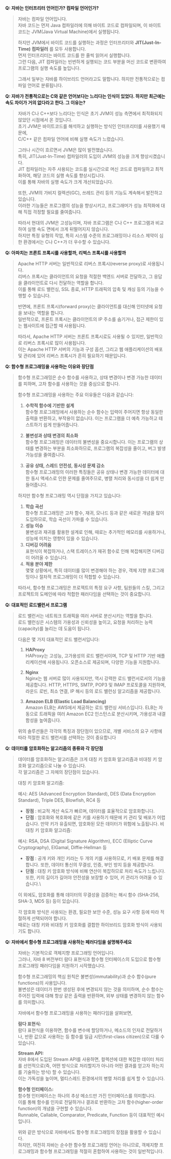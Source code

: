 __Q: 자바는 인터프리터 언어인가? 컴파일 언어인가?__

> 자바는 컴파일 언어입니다. \
> 자바 코드는 먼저 Java 컴파일러에 의해 바이트 코드로 컴파일되며,
> 이 바이트 코드는 JVM(Java Virtual Machine)에서 실행됩니다.
>
> 하지만 JVM에서 바이트 코드를 실행하는 과정은 인터프리터와 __JIT(Just-In-Time) 컴파일러__ 를 모두 사용합니다.\
> 먼저 인터프리터는 바이트 코드를 한 줄씩 읽어서 실행합니다.\
> 그런 다음, JIT 컴파일러는 빈번하게 실행되는 코드 부분을 머신 코드로 변환하여 프로그램의 실행 속도를 높입니다.
> 
> 그래서 일부는 자바를 하이브리드 언어라고도 말합니다. 하지만 전통적으로는 컴파일 언어로 분류됩니다.

__Q: 자바가 전통적으로는 C와 같은 언어보다는 느리다는 인식이 있었다. 하지만 최근에는 속도 차이가 거의 없다라고 한다. 그 이유는?__

> 자바가 C나 C++보다 느리다는 인식은 초기 JVM이 성능 측면에서 최적화되지 않았던 시점에서 온 것입니다.\
> 초기 JVM은 바이트코드를 해석하고 실행하는 방식인 인터프리터를 사용했기 때문에,\
> C/C++ 같은 컴파일 언어에 비해 실행 속도가 느렸습니다.
>
> 그러나 시간이 흐르면서 JVM은 많이 발전했습니다.\
> 특히, JIT(Just-In-Time) 컴파일러의 도입이 JVM의 성능을 크게 향상시켰습니다.\
> JIT 컴파일러는 자주 사용되는 코드를 실시간으로 머신 코드로 컴파일하고 최적화하여, 해당 코드의 실행 속도를 향상시킵니다.\
> 이를 통해 자바의 실행 속도가 크게 개선되었습니다.
>
> 또한, JVM의 가비지 컬렉션(GC), 쓰레드 관리 등의 기능도 계속해서 발전하고 있습니다.\
> 이러한 기능들은 프로그램의 성능을 향상시키고, 프로그래머가 성능 최적화에 대해 직접 걱정할 필요를 줄여줍니다.
>
> 따라서 현대의 JVM은 고성능이며, 자바 프로그램은 C나 C++ 프로그램과 비교하여 실행 속도 면에서 크게 뒤떨어지지 않습니다.\
> 하지만 특정 유형의 작업, 특히 시스템 수준의 프로그래밍이나 리소스 제약이 심한 환경에서는 C나 C++가 더 우수할 수 있습니다.

__Q: 아파치는 프론트 프록시를 사용할까, 리벅스 프록시를 사용할까__

> Apache HTTP 서버는 일반적으로 리버스 프록시(reverse proxy)로 사용됩니다.\
> 리버스 프록시는 클라이언트의 요청을 적절한 백엔드 서버로 전달하고, 그 응답을 클라이언트로 다시 전달하는 역할을 합니다.\
> 이를 통해 로드 밸런싱, SSL 종료, HTTP 트래픽의 압축 및 캐싱 등의 기능을 수행할 수 있습니다.
> 
> 반면에, 프론트 프록시(forward proxy)는 클라이언트를 대신해 인터넷에 요청을 보내는 역할을 합니다.\
> 일반적으로, 프론트 프록시는 클라이언트의 IP 주소를 숨기거나, 접근 제한이 있는 웹사이트에 접근할 때 사용됩니다.
> 
> 따라서, Apache HTTP 서버는 프론트 프록시로도 사용될 수 있지만, 일반적으로 리버스 프록시로 많이 사용됩니다.\
> 이는 Apache HTTP 서버의 기능과 구성 옵션, 그리고 웹 애플리케이션의 배포 및 관리에 있어 리버스 프록시가 흔히 필요하기 때문입니다.

__Q: 함수형 프로그래밍을 사용하는 이유와 장단점__

> 함수형 프로그래밍은 순수 함수를 사용하고, 상태 변경이나 변경 가능한 데이터를 피하며, 고차 함수를 사용하는 것을 중심으로 합니다.
> 
> 함수형 프로그래밍을 사용하는 주요 이유들은 다음과 같습니다:
> 
> 1. __수학적 함수에 기반한 설계__ \
> 함수형 프로그래밍에서 사용하는 순수 함수는 입력이 주어지면 항상 동일한 출력을 반환하고, 부작용이 없습니다.
> 이는 프로그램을 더 예측 가능하고 테스트하기 쉽게 만들어줍니다.
>
> 2. __불변성과 상태 변경의 최소화__ \
> 함수형 프로그래밍은 데이터의 불변성을 중요시합니다. 이는 프로그램의 상태를 변경하는 부분을 최소화하므로, 프로그램의 복잡성을 줄이고, 버그 발생 가능성을 줄여줍니다.
> 
> 3. __공유 상태, 스레드 안전성, 동시성 문제 감소__ \
> 함수형 프로그래밍의 이러한 특징들은 공유 상태나 변경 가능한 데이터에 대한 동시 액세스로 인한 문제를 줄여주므로, 병렬 처리와 동시성을 더 쉽게 만들어줍니다.
> 
> 하지만 함수형 프로그래밍 역시 단점을 가지고 있습니다:
> 
> 1. __학습 곡선__ \
> 함수형 프로그래밍은 고차 함수, 재귀, 모나드 등과 같은 새로운 개념을 많이 도입하므로, 학습 곡선이 가파를 수 있습니다.
> 2. __성능 이슈__ \
> 불변성과 재귀를 활용한 설계로 인해, 때로는 추가적인 메모리를 사용하거나, 성능에 미치는 영향이 있을 수 있습니다.
> 3. __디버깅 어려움__ \
> 표현식이 복잡하거나, 스택 트레이스가 재귀 함수로 인해 복잡해지면 디버깅이 어려울 수 있습니다.
> 4. __적용 분야 제한__ \
> 몇몇 상황에서, 특히 데이터를 많이 변경해야 하는 경우, 객체 지향 프로그래밍이나 절차적 프로그래밍이 더 적합할 수 있습니다.
> 
> 따라서, 함수형 프로그래밍은 프로젝트의 특정 요구 사항, 팀원들의 스킬, 그리고 프로젝트의 도메인에 따라 적합한 패러다임을 선택하는 것이 중요합니다.

__Q: 대표적인 로드밸런서 프로그램__

> 로드 밸런서는 네트워크 트래픽을 여러 서버로 분산시키는 역할을 합니다.\
> 로드 밸런싱은 시스템의 가용성과 신뢰성을 높이고, 요청을 처리하는 능력(capacity)를 늘리는 데 도움이 됩니다.
> 
> 다음은 몇 가지 대표적인 로드 밸런서입니다:
> 
> 1. __HAProxy__\
> HAProxy는 고성능, 고가용성의 로드 밸런서이며, TCP 및 HTTP 기반 애플리케이션에 사용됩니다. 오픈소스로 제공되며, 다양한 기능을 지원합니다.
> 
> 2. __Nginx__\
> Nginx는 웹 서버로 많이 사용되지만, 역시 강력한 로드 밸런서로서의 기능을 제공합니다. HTTP, HTTPS, SMTP, POP3 및 IMAP 프로토콜을 지원하며, 라운드 로빈, 최소 연결, IP 해시 등의 로드 밸런싱 알고리즘을 제공합니다.
> 
> 3. __Amazon ELB (Elastic Load Balancing)__\
> Amazon ELB는 AWS에서 제공하는 로드 밸런싱 서비스입니다. ELB는 자동으로 트래픽을 여러 Amazon EC2 인스턴스로 분산시키며, 가용성과 내결함성을 높여줍니다.
> 
> 위의 솔루션들은 각각의 특징과 장단점이 있으므로, 개별 서비스의 요구 사항에 따라 적절한 로드 밸런서를 선택하는 것이 중요합니다

__Q: 데이터를 암호화하는 알고리즘의 종류와 각 장단점__

> 데이터를 암호화하는 알고리즘은 크게 대칭 키 암호화 알고리즘과 비대칭 키 암호화 알고리즘으로 나눌 수 있습니다.\
> 각 알고리즘은 그 자체의 장단점이 있습니다.
> 
> 대칭 키 암호화 알고리즘:
> 
> 예시: AES (Advanced Encryption Standard), DES (Data Encryption Standard), Triple DES, Blowfish, RC4 등
> - __장점__ : 비교적 계산 속도가 빠르며, 데이터를 효율적으로 암호화합니다.
> - __단점__ : 암호화와 복호화에 같은 키를 사용하기 때문에 키 관리 및 배포가 어렵습니다. 만약 키가 유출되면, 암호화된 모든 데이터가 위험에 노출됩니다.
> 비대칭 키 암호화 알고리즘:
> 
> 예시: RSA, DSA (Digital Signature Algorithm), ECC (Elliptic Curve Cryptography), ElGamal, Diffie-Hellman 등
> - __장점__ : 공개 키와 개인 키라는 두 개의 키를 사용하므로, 키 배포 문제를 해결합니다. 또한, 데이터 통신의 무결성, 인증, 부인 방지 등을 제공합니다.
> - __단점__ : 대칭 키 암호화 방식에 비해 연산이 복잡하므로 처리 속도가 느립니다. 또한, 키의 길이가 길어야 안전성을 보장할 수 있어, 키 관리가 어려울 수 있습니다.\
> 
> 이 외에도, 암호화를 통해 데이터의 무결성을 검증하는 해시 함수 (SHA-256, SHA-3, MD5 등) 등이 있습니다.
> 
> 각 암호화 방식은 사용되는 환경, 필요한 보안 수준, 성능 요구 사항 등에 따라 적절하게 선택되어야 합니다.\
> 때로는 대칭 키와 비대칭 키 암호화를 결합한 하이브리드 암호화 방식이 사용되기도 합니다.

__Q: 자바에서 함수형 프로그래밍을 사용하는 페러다임을 설명해주세요__


> 자바는 기본적으로 객체지향 프로그래밍 언어입니다.\
> 그러나, 자바 8 버전부터 람다 표현식과 함수형 인터페이스의 도입으로 함수형 프로그래밍 패러다임을 지원하기 시작했습니다.
> 
> 함수형 프로그래밍의 핵심 원칙은 불변성(immutability)과 순수 함수(pure functions)의 사용입니다.\
> 불변성은 데이터가 한번 생성된 후에 변경되지 않는 것을 의미하며, 순수 함수는 주어진 입력에 대해 항상 같은 출력을 반환하며, 외부 상태를 변경하지 않는 함수를 의미합니다.
> 
> 자바에서 함수형 프로그래밍을 사용하는 패러다임을 살펴보면,
> 
> __람다 표현식:__\
> 람다 표현식을 이용하면, 함수를 변수에 할당하거나, 메소드의 인자로 전달하거나, 반환 값으로 사용하는 등 함수를 일급 시민(first-class citizen)으로 다룰 수 있습니다.
> 
> __Stream API:__\
> 자바 8에서 도입된 Stream API를 사용하면, 컬렉션에 대한 복잡한 데이터 처리를 선언적으로(즉, 어떤 방식으로 처리할지가 아니라 어떤 결과를 얻고자 하는지를 기술하는 방식) 할 수 있습니다.\
> 이는 가독성을 높이며, 멀티스레드 환경에서의 병렬 처리를 쉽게 할 수 있습니다.
> 
> __함수형 인터페이스:__\
> 함수형 인터페이스는 하나의 추상 메소드만 가진 인터페이스를 의미합니다.\
> 이를 통해 함수를 인자로 전달하거나 결과로 반환하는 고차 함수(higher-order function)의 개념을 구현할 수 있습니다.\
> Runnable, Callable, Comparator, Predicate, Function 등이 대표적인 예시입니다.
> 
> 위와 같은 방식으로 자바에서도 함수형 프로그래밍의 장점을 활용할 수 있습니다.\
> 하지만, 여전히 자바는 순수한 함수형 프로그래밍 언어는 아니므로, 객체지향 프로그래밍과 함수형 프로그래밍을 적절히 혼합하여 사용하는 것이 일반적입니다.
